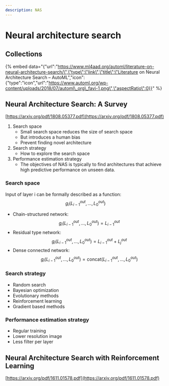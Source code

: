 ```yaml
---
description: NAS
---
```


# Neural architecture search

## Collections

{% embed data="{\"url\":\"https://www.ml4aad.org/automl/literature-on-neural-architecture-search/\",\"type\":\"link\",\"title\":\"Literature on Neural Architecture Search – AutoML\",\"icon\":{\"type\":\"icon\",\"url\":\"https://www.automl.org/wp-content/uploads/2018/07/automl\_org\_favi-1.png\",\"aspectRatio\":0}}" %}

## Neural Architecture Search: A Survey

[https://arxiv.org/pdf/1808.05377.pdf](https://arxiv.org/pdf/1808.05377.pdf)

1. Search space
   * Small search space reduces the size of search space
   * But introduces a human bias
   * Prevent finding novel architecture
2. Search strategy
   * How to explore the search space
3. Performance estimation strategy
   * The objectives of NAS is typically to find architectures that achieve high predictive performance on unseen data.

### Search space

Input of layer i can be formally described as a function: $$g_i(L_{i-1}^{out},...,L_{0}^{out})$$

* Chain-structured network: $$g_i(L_{i-1}^{out},...,L_{0}^{out})=L_{i-1}^{out}$$
* Residual type network: $$g_i(L_{i-1}^{out},...,L_{0}^{out})=L_{i-1}^{out}+L_{j}^{out}$$
* Dense connected network: $$g_i(L_{i-1}^{out},...,L_{0}^{out})=\text{concat}(L_{i-1}^{out},...,L_{0}^{out})$$

### Search strategy

* Random search
* Bayesian optimization
* Evolutionary methods
* Reinforcement learning
* Gradient based methods

### Performance estimation strategy

* Regular training
* Lower resolution image
* Less filter per layer

## Neural Architecture Search with Reinforcement Learning

[https://arxiv.org/pdf/1611.01578.pdf](https://arxiv.org/pdf/1611.01578.pdf)



